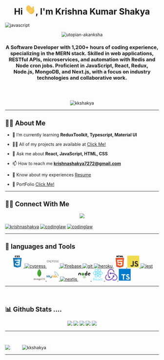 
<h1 align="center">Hi <img src="https://raw.githubusercontent.com/ABSphreak/ABSphreak/master/gifs/Hi.gif" width="35">, I'm Krishna Kumar Shakya</h1>
<img src="https://www.infomazeelite.com/wp-content/uploads/2022/12/MERN-Stack-Development.png" alt="javascript" width="100%" height="500px"/>

<br/>
<p align="center"> <img src="https://komarev.com/ghpvc/?username=utopian-akanksha&label=Profile%20views&color=0e75b6&style=flat" alt="utopian-akanksha" /> </p>

<h3 align="center">A Software Developer with 1,200+ hours of coding experience, specializing in the MERN stack. Skilled in web applications, RESTful APIs, microservices, and automation with Redis and Node cron jobs. Proficient in JavaScript, React, Redux, Node.js, MongoDB, and Next.js, with a focus on industry technologies and collaborative work.</h3>
<br/>
<br/>

<p align="center"> <img src="https://github-profile-trophy.vercel.app/?username=KKShakya&margin-w=15" alt="kkshakya" /> </p>
<hr />



  ## 🙋‍♂️ About Me


- 🌱 I’m currently learning **ReduxToolkit, Typescript, Material UI**

- 👨‍💻 All of my projects are available at [Click Me!](https://github.com/KKShakya?tab=repositories)

- 💬 Ask me about **React, JavaScript, HTML, CSS**

- 📫 How to reach me **krishnashakya7272@gmail.com**

- 📄 Know about my experiences [Resume](https://drive.google.com/file/d/1s-R92_-qT7yQlM0i9dKE6cdqGhuCd022/view?usp=sharing)

- 📄 PortFolio [Click Me!](https://kkshakya.github.io/)
<hr/>


  ## 🙋‍♂️ Connect With Me
<p align="left">
<p align="center">
<img src="https://readme-typing-svg.herokuapp.com?size=26&duration=3000&lines=I+am+Krishna+Kumar+Shakya+!;A+Fullstack+Web+Developer+!;let+'+s+get+connected++on+LinkedIn" > 
</p>
<a href="https://linkedin.com/in/krishnashakya" target="_blank"><img align="center" src="https://raw.githubusercontent.com/rahuldkjain/github-profile-readme-generator/master/src/images/icons/Social/linked-in-alt.svg" alt="krishnashakya" height="30" width="40" /></a>
<a href="https://www.leetcode.com/coding_law" target="_blank"><img align="center" src="https://raw.githubusercontent.com/rahuldkjain/github-profile-readme-generator/master/src/images/icons/Social/leet-code.svg" alt="codinglaw" height="30" width="40" /></a>
<a href="https://www.naukri.com/code360/profile/codingLaw" target="_blank"><img align="center" src="https://www.codingninjas.com/landing/wp-content/uploads/2022/11/CN-DP.jpg" alt="codinglaw" height="30" width="40" /></a>
</p>
<hr/>



## 🚀 languages and Tools 
       
<p align="center"> <a href="https://www.w3schools.com/css/" target="_blank" rel="noreferrer"> <img src="https://raw.githubusercontent.com/devicons/devicon/master/icons/css3/css3-original-wordmark.svg" alt="css3" width="40" height="40"/> </a> <a href="https://www.cypress.io" target="_blank" rel="noreferrer"> <img src="https://raw.githubusercontent.com/simple-icons/simple-icons/6e46ec1fc23b60c8fd0d2f2ff46db82e16dbd75f/icons/cypress.svg" alt="cypress" width="40" height="40"/> </a> <a href="https://expressjs.com" target="_blank" rel="noreferrer"> <img src="https://raw.githubusercontent.com/devicons/devicon/master/icons/express/express-original-wordmark.svg" alt="express" width="40" height="40"/> </a> <a href="https://firebase.google.com/" target="_blank" rel="noreferrer"> <img src="https://www.vectorlogo.zone/logos/firebase/firebase-icon.svg" alt="firebase" width="40" height="40"/> </a> <a href="https://git-scm.com/" target="_blank" rel="noreferrer"> <img src="https://www.vectorlogo.zone/logos/git-scm/git-scm-icon.svg" alt="git" width="40" height="40"/> </a> <a href="https://heroku.com" target="_blank" rel="noreferrer"> <img src="https://www.vectorlogo.zone/logos/heroku/heroku-icon.svg" alt="heroku" width="40" height="40"/> </a> <a href="https://www.w3.org/html/" target="_blank" rel="noreferrer"> <img src="https://raw.githubusercontent.com/devicons/devicon/master/icons/html5/html5-original-wordmark.svg" alt="html5" width="40" height="40"/> </a> <a href="https://developer.mozilla.org/en-US/docs/Web/JavaScript" target="_blank" rel="noreferrer"> <img src="https://raw.githubusercontent.com/devicons/devicon/master/icons/javascript/javascript-original.svg" alt="javascript" width="40" height="40"/> </a> <a href="https://jestjs.io" target="_blank" rel="noreferrer"> <img src="https://www.vectorlogo.zone/logos/jestjsio/jestjsio-icon.svg" alt="jest" width="40" height="40"/> </a> <a href="https://www.mongodb.com/" target="_blank" rel="noreferrer"> <img src="https://raw.githubusercontent.com/devicons/devicon/master/icons/mongodb/mongodb-original-wordmark.svg" alt="mongodb" width="40" height="40"/> </a> <a href="https://www.mysql.com/" target="_blank" rel="noreferrer"> <img src="https://raw.githubusercontent.com/devicons/devicon/master/icons/mysql/mysql-original-wordmark.svg" alt="mysql" width="40" height="40"/> </a> <a href="https://nextjs.org/" target="_blank" rel="noreferrer"> <img src="https://cdn.worldvectorlogo.com/logos/nextjs-2.svg" alt="nextjs" width="40" height="40"/> </a> <a href="https://nodejs.org" target="_blank" rel="noreferrer"> <img src="https://raw.githubusercontent.com/devicons/devicon/master/icons/nodejs/nodejs-original-wordmark.svg" alt="nodejs" width="40" height="40"/> </a> <a href="https://reactjs.org/" target="_blank" rel="noreferrer"> <img src="https://raw.githubusercontent.com/devicons/devicon/master/icons/react/react-original-wordmark.svg" alt="react" width="40" height="40"/> </a> <a href="https://redux.js.org" target="_blank" rel="noreferrer"> <img src="https://raw.githubusercontent.com/devicons/devicon/master/icons/redux/redux-original.svg" alt="redux" width="40" height="40"/> </a> <a href="https://www.typescriptlang.org/" target="_blank" rel="noreferrer"> <img src="https://raw.githubusercontent.com/devicons/devicon/master/icons/typescript/typescript-original.svg" alt="typescript" width="40" height="40"/> </a> </p>
     

<hr/>
<br/>


 <h2> 📊 Github Stats ....</h2>
<p align="center">
<img src="http://github-profile-summary-cards.vercel.app/api/cards/profile-details?username=KKShakya&theme=github">
<img src="http://github-profile-summary-cards.vercel.app/api/cards/repos-per-language?username=KKShakya&theme=github">
<img src="http://github-profile-summary-cards.vercel.app/api/cards/most-commit-language?username=KKShakya&theme=github">
<img src="http://github-profile-summary-cards.vercel.app/api/cards/stats?username=KKShakya&theme=github">
<img src="http://github-profile-summary-cards.vercel.app/api/cards/productive-time?username=KKShakya&theme=github&utcOffset=8">
	
</p>
<hr/>
<br/>

	
<p align="center" style="margin-right:0px;padding-right:0px;display:flex;gap:40px">
<img src="https://github-readme-stats.vercel.app/api?username=KKShakya">
<img src="https://streak-stats.demolab.com?user=KKShakya&border_radius=5" alt="kkshakya" />
</p>
	
<hr/>
<br/>

[//]: # (<p><img alt="Krishna Activity Graph" src="https://github-readme-activity-graph.cyclic.app/graph?username=KKShakya&theme=github&hide_border=true" /></p>)
